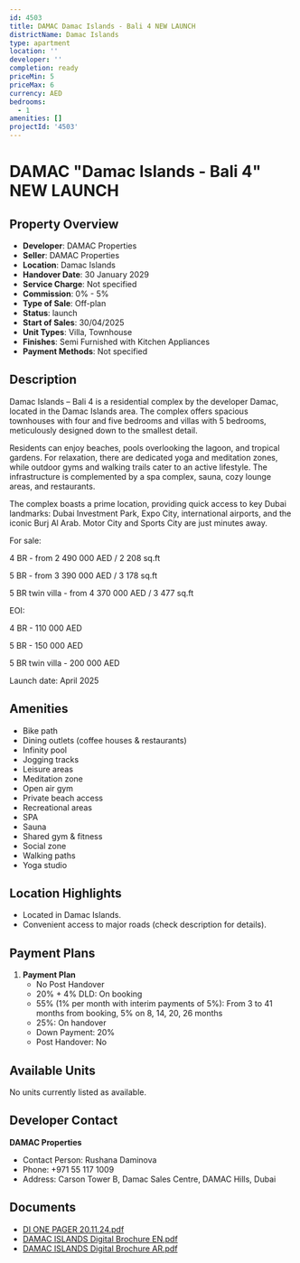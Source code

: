 ```yaml
---
id: 4503
title: DAMAC Damac Islands - Bali 4 NEW LAUNCH
districtName: Damac Islands
type: apartment
location: ''
developer: ''
completion: ready
priceMin: 5
priceMax: 6
currency: AED
bedrooms:
  - 1
amenities: []
projectId: '4503'
---
```


# DAMAC "Damac Islands - Bali 4" NEW LAUNCH

## Property Overview
- **Developer**: DAMAC Properties
- **Seller**: DAMAC Properties
- **Location**: Damac Islands
- **Handover Date**: 30 January 2029
- **Service Charge**: Not specified
- **Commission**: 0% - 5%
- **Type of Sale**: Off-plan
- **Status**: launch
- **Start of Sales**: 30/04/2025
- **Unit Types**: Villa, Townhouse
- **Finishes**: Semi Furnished with Kitchen Appliances
- **Payment Methods**: Not specified

## Description
Damac Islands – Bali 4 is a residential complex by the developer Damac, located in the Damac Islands area. The complex offers spacious townhouses with four and five bedrooms and villas with 5 bedrooms, meticulously designed down to the smallest detail.

Residents can enjoy beaches, pools overlooking the lagoon, and tropical gardens. For relaxation, there are dedicated yoga and meditation zones, while outdoor gyms and walking trails cater to an active lifestyle. The infrastructure is complemented by a spa complex, sauna, cozy lounge areas, and restaurants.

The complex boasts a prime location, providing quick access to key Dubai landmarks: Dubai Investment Park, Expo City, international airports, and the iconic Burj Al Arab. Motor City and Sports City are just minutes away.

For sale:

4 BR - from 2 490 000 AED / 2 208 sq.ft

5 BR - from 3 390 000 AED / 3 178 sq.ft

5 BR twin villa - from 4 370 000 AED / 3 477 sq.ft

EOI:

4 BR - 110 000 AED

5 BR - 150 000 AED

5 BR twin villa - 200 000 AED

Launch date: April 2025

## Amenities
- Bike path
- Dining outlets  (coffee houses & restaurants)
- Infinity pool
- Jogging tracks
- Leisure areas
- Meditation zone
- Open air gym
- Private beach access
- Recreational areas
- SPA
- Sauna
- Shared gym & fitness
- Social zone
- Walking paths
- Yoga studio

## Location Highlights
- Located in Damac Islands.
- Convenient access to major roads (check description for details).

## Payment Plans
1. **Payment Plan**
   - No Post Handover
   - 20% + 4% DLD: On booking
   - 55% (1% per month with interim payments of 5%): From 3 to 41 months from booking, 5% on 8, 14, 20, 26 months
   - 25%: On handover
   - Down Payment: 20%
   - Post Handover: No

## Available Units
No units currently listed as available.

## Developer Contact
**DAMAC Properties**
- Contact Person: Rushana Daminova
- Phone: +971 55 117 1009
- Address: Carson Tower B, Damac Sales Centre, DAMAC Hills, Dubai

## Documents
- [DI ONE PAGER 20.11.24.pdf](https://cdn.geniemap.net/2024/12/16/MuP9ZkIQKu8rffjcI3I7vVJJ0EHXxdcNG3ZTGJVD.pdf)
- [DAMAC ISLANDS Digital Brochure EN.pdf](https://cdn.geniemap.net/2024/12/11/V6I9tewuU0hmKAdFRNqDSuDPJfkRnSG6Sjs8EAGx.pdf)
- [DAMAC ISLANDS Digital Brochure AR.pdf](https://cdn.geniemap.net/2024/12/16/Eb8nZmlsmU32pI0CyGJba6CDlRep9NBhnUilPU7L.pdf)
